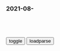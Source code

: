 ### 2021-08-　

```note
```

<table id="tbc" style="white-space:pre-wrap">
</table>
<button onclick="toggleb()">toggle</button>
<button onclick="loadparse()">loadparse</button>
<br>
<!-- 🌸<br>🍅-　-🍑<hr>🍀 --> <textarea rows="30" cols="100" style="display: none" id="tar">

《百家讲坛》 20220411 品读zh经典诗文 4 大唐的自信与快意_CCTV节目官网-CCTV-10_央视网(cctv.com)
https://tv.cctv.com/2022/04/11/VIDE31856kmzQZu24odcd25E220411.shtml?spm=C53121759377.PpQpNjJyNZw2.0.0

<font size="1" style="color:#DCDCDC">2022-04-30</font>

唐朝的侠、儒、佛、道的恩怨情仇
https://baijiahao.baidu.com/s?id=1663194986380156356&wfr=spider&for=pc

龚自珍评价李白：“庄屈实二，不可以并，并之以为心，自白；儒仙侠实三，不可以合，合之以为气，又自白始也”。李白是儒、侠、道三者相融的人。

<font size="1" style="color:#DCDCDC">2022-04-30</font>

心理学家
https://tv.cctv.com/live/cctv13/index.shtml?spm=C28340.P1dzdfA9CsHZ.E1oxZyG629bH.110&stime=1630404000&etime=1630407600&type=lbacks

一问到底丨“最严”新规出台 如何严防未成年人沉迷网游？
https://baijiahao.baidu.com/s?id=1709611465657192380&wfr=spider&for=pc

一个人在玩网络游戏的时候，处于被动接收信息状态，想象力、思考力和融会贯通的能力得不到训练，长此以往，会极大损害智力发展。

2021/9/2下午8:19:16

熊孩子把暑假作业藏床底下一页都没写，妈妈：我实在是有点崩溃了_腾讯新闻
https://new.qq.com/omn/20210831/20210831V08N6600.html

2021/8/31下午9:36:26

z薇的事，钱不是主要问题_腾讯新闻
https://new.qq.com/omn/20210831/20210831A09CVC00.html

2021/8/31下午8:50:49

郭德纲这话虽简单，但道理是真的，不是钱的事，那就是钱的事_腾讯新闻
https://new.qq.com/rain/a/20210103V00JZQ00

谁跟谁一聊天，我跟你说点事，不是钱的事，咱说这个事。什么事呢，就是钱的事。

只要先告诉你不是钱的事，那就是告诉你就是钱的事。

2021/8/31下午8:53:18

g媒曝光z薇儿女近况，11岁小四月已去向不明，22岁继子或在英g
https://view.inews.qq.com/a/20210831A07ZDE00

2021/8/31下午8:51:13

开学查亲属疫苗接种，y媒：“连坐”政策于法不容_腾讯新闻
https://new.qq.com/rain/a/20210826A0D7PY00

2021/8/31下午9:01:31

女子说中了辆车要汇款，银行人员果断报警！万万没想到……
https://baijiahao.baidu.com/s?id=1709513450976252418&wfr=spider&for=pc

也说些事
我还是觉得是小编搞的一个骗局！以此来为继续行骗打下的基础。

2021/8/31下午5:22:10

全息论，宇宙是一个意识体，突破时空的限制来思考世界的存在
https://baijiahao.baidu.com/s?id=1703435164356018197&wfr=spider&for=pc

望觅双Cm
宇宙是个意识体，但他不是我们单一意识形成，它是人类全体意识总和形成

2021/8/31下午3:12:00

神打脸，薛定谔为了干翻量子力学放出的猫撂倒了自己还有爱因斯坦
https://baijiahao.baidu.com/s?id=1634500485795595045&wfr=spider&for=pc

神打脸，薛定谔为了干翻量子力学放出的猫撂倒了自己还有爱因斯坦

2021/8/31下午3:01:50

《天道》：文化属性不以人的意志为转移，所谓的扶贫便是不治之治
https://baijiahao.baidu.com/s?id=1677906037294416233&wfr=spider&for=pc

2021/8/31下午2:59:39

rm来论：世界那么大，得守规矩去看
https://baijiahao.baidu.com/s?id=1706358232650593002&wfr=spider&for=pc

大自然是慷慨的，它为人类提供了生存所必须的生态环境，但也有它的“自然法则”，不以人的意志为转移。那些妄图“征服”自然、一意孤行想“挑战”自然的人，最终将受到大自然的惩罚。

2021/8/31下午2:48:43

《论语》导读之139：孔子借评论“觚不觚”，感慨秩序价值观念动摇
https://baijiahao.baidu.com/s?id=1683064546460847455&wfr=spider&for=pc

孔子借评论觚的形状改变，概叹当下事物名不符实，

2021/8/31下午2:45:36

清泉出山:与困茶一起,拥有无限创造可能_年轻人
https://www.sohu.com/a/432652221_120416340

单身不可怕,困茶来相伴

喝困茶不困,解人生之困

2021/8/31下午2:25:28

88狙竟被称反人质步枪：三十米外击中人质头部，罪犯吓得举手投降
https://www.sohu.com/a/232869459_531913

https://5b0988e595225.cdn.sohucs.com/images/20180525/1d29de11ffaa44d1b204d16a02cb3bf8.jpeg
框内为最理想命中区域

2021/8/31上午11:00:40

zg三大“流氓”武器！谁遇到谁害怕_腾讯新闻
https://new.qq.com/rain/a/20210815A0BKZ600

88式狙击步枪，很不被人喜欢，被戏称有“反人质狙击霰弹枪”的绰号。

2021/8/31上午11:01:19

丑萌芭蕾舞者搞怪跳舞照片留言贴 冰箱贴 磁贴 创意3d立体包邮-淘宝网
https://item.taobao.com/item.htm?id=577699546895

https://img.alicdn.com/imgextra/i1/65607440/O1CN0124pZBjmEBhvsXUV_!!65607440.jpg

2021/8/31上午10:07:47

OnlyFans要扫黄，LSP的快乐没了
https://baijiahao.baidu.com/s?id=1709060136496355088

虽然说搞黄色是第一生产力，但是在投资者眼中，这可不是什么正经生意。
而且缺少可持续发展的特性。

https://pics3.baidu.com/feed/c8177f3e6709c93d39cb7c3fb520fcd5d00054e6.jpeg?token=7850062da553fd164a5031537fef994f

自信是好的，但是过于自信，那就是沙雕了。
就好像不会真有人去P站是为了看新闻联播吧？不会吧？
https://pics5.baidu.com/feed/d043ad4bd11373f0e86e0d908d124ff2fbed0415.jpeg?token=1f72a8dee003a9fe5e749ce9636e01b3

2021/8/31上午10:01:56

iPhone改区后更流畅，苹果怎么解释？
https://baijiahao.baidu.com/s?id=1709508396614356481

https://pic.rmb.bdstatic.com/bjh/down/4bb6ea0c44bd83df050ee9f0398ce1b4.gif
https://pics3.baidu.com/feed/b17eca8065380cd7bb090594023fa73d5982813c.jpeg?token=672dbe5c6d2965afbf73aa1fa29837ba

2021/8/31上午9:57:05

欺负老实人吗
https://down.52pk.com/uploads/180428/5040_154551_1_lit.gif

2021/8/31上午9:53:13

</textarea> <!-- 🍀<br>🍑-　-🍅<hr>🌸 -->

```tip
```

<script src="https://cdn.jsdelivr.net/npm/jquery@3.5.1/dist/jquery.min.js"></script>

<link rel="stylesheet" href="https://cdn.jsdelivr.net/gh/fancyapps/fancybox@3.5.7/dist/jquery.fancybox.min.css" />
<script src="https://cdn.jsdelivr.net/gh/fancyapps/fancybox@3.5.7/dist/jquery.fancybox.min.js"></script>

<script type="text/javascript">

var __urlRegex = /(\b(https?|ftp|file):\/\/[-A-Z0-9+&@#\/%?=~_|!:,.;]*[-A-Z0-9+&@#\/%=~_|])/ig;
var __imgRegex = /\.(?:jpe?g|gif|png)$/i;

loadparse();

function parseURL($string){

    var exp = __urlRegex;
    return $string.replace(exp,function(match){
            __imgRegex.lastIndex=0;
            if(__imgRegex.test(match)){
                return '<a data-fancybox="gallery" href="' + match.replace("/p=700", "")
                 + '"><img src="' + match.replace("/p=700", "/p=160x200")+'" width="64"></a>';
            }
            else{
                return '<a href="' + match + '" target="_blank">' + match + '</a>';
            }
        }
    );
}

function loadparse() {
  tbc.innerHTML = parseURL(tar.value);
}

function toggleb() {
  var x = document.getElementById("tar");
  if (x.style.display === "none") {
    x.style.display = "";
  } else {
    x.style.display = "none";
  }
}

</script>
